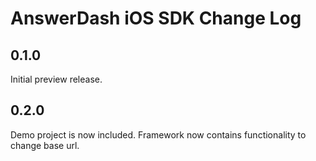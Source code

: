 # AnswerDash iOS SDK Change Log

## 0.1.0

Initial preview release.

## 0.2.0

Demo project is now included.
Framework now contains functionality to change base url.